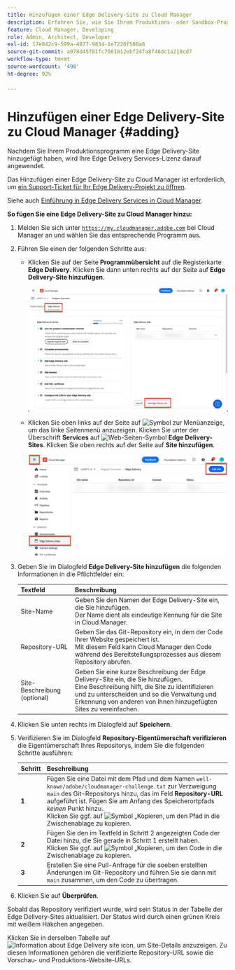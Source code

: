 ```yaml
---
title: Hinzufügen einer Edge Delivery-Site zu Cloud Manager
description: Erfahren Sie, wie Sie Ihrem Produktions- oder Sandbox-Programm eine Edge Delivery-Site hinzufügen.
feature: Cloud Manager, Developing
role: Admin, Architect, Developer
exl-id: 17e842c9-599a-4877-9834-1e7220f508a8
source-git-commit: a078d45f81fc7081012ebf24fa8f46dc1a218cd7
workflow-type: tm+mt
source-wordcount: '498'
ht-degree: 92%

---
```


# Hinzufügen einer Edge Delivery-Site zu Cloud Manager {#adding}

Nachdem Sie Ihrem Produktionsprogramm eine Edge Delivery-Site hinzugefügt haben, wird Ihre Edge Delivery Services-Lizenz darauf angewendet.

Das Hinzufügen einer Edge Delivery-Site zu Cloud Manager ist erforderlich, um [ein Support-Ticket für Ihr Edge Delivery-Projekt zu öffnen](/help/edge/overview.md##support-ticket).

Siehe auch [Einführung in Edge Delivery Services in Cloud Manager](/help/implementing/cloud-manager/edge-delivery/introduction-to-edge-delivery-services.md).

**So fügen Sie eine Edge Delivery-Site zu Cloud Manager hinzu:**

1. Melden Sie sich unter [`https://my.cloudmanager.adobe.com`](https://my.cloudmanager.adobe.com/) bei Cloud Manager an und wählen Sie das entsprechende Programm aus.
1. Führen Sie einen der folgenden Schritte aus:

   * Klicken Sie auf der Seite **Programmübersicht** auf die Registerkarte **Edge Delivery**. Klicken Sie dann unten rechts auf der Seite auf **Edge Delivery-Site hinzufügen**.

     ![Hinzufügen einer Edge Delivery-Site auf der Registerkarte „Edge Delivery“](/help/implementing/cloud-manager/assets/cm-eds-add1.png)

   * Klicken Sie oben links auf der Seite auf ![Symbol zur Menüanzeige](https://spectrum.adobe.com/static/icons/workflow_18/Smock_ShowMenu_18_N.svg), um das linke Seitenmenü anzuzeigen.
Klicken Sie unter der Überschrift **Services** auf ![Web-Seiten-Symbol](https://spectrum.adobe.com/static/icons/workflow_18/Smock_WebPages_18_N.svg) **Edge Delivery-Sites**.
Klicken Sie oben rechts auf der Seite auf **Site hinzufügen**.

     ![Hinzufügen einer Edge Delivery-Site über die Schaltfläche „Edge Delivery-Sites“](/help/implementing/cloud-manager/assets/cm-eds-add2.png)

1. Geben Sie im Dialogfeld **Edge Delivery-Site hinzufügen** die folgenden Informationen in die Pflichtfelder ein:

   | Textfeld | Beschreibung |
   | - | --- |
   | Site-Name | Geben Sie den Namen der Edge Delivery-Site ein, die Sie hinzufügen.<br>Der Name dient als eindeutige Kennung für die Site in Cloud Manager. |
   | Repository-URL | Geben Sie das Git-Repository ein, in dem der Code Ihrer Website gespeichert ist.<br>Mit diesem Feld kann Cloud Manager den Code während des Bereitstellungsprozesses aus diesem Repository abrufen. |
   | Site-Beschreibung (optional) | Geben Sie eine kurze Beschreibung der Edge Delivery-Site ein, die Sie hinzufügen.<br>Eine Beschreibung hilft, die Site zu identifizieren und zu unterscheiden und so die Verwaltung und Erkennung von anderen von Ihnen hinzugefügten Sites zu vereinfachen. |

1. Klicken Sie unten rechts im Dialogfeld auf **Speichern**.

1. Verifizieren Sie im Dialogfeld **Repository-Eigentümerschaft verifizieren** die Eigentümerschaft Ihres Repositorys, indem Sie die folgenden Schritte ausführen:

   | Schritt | Beschreibung |
   | - | - |
   | **1** | Fügen Sie eine Datei mit dem Pfad und dem Namen `well-known/adobe/cloudmanager-challenge.txt` zur Verzweigung `main` des Git-Repositorys hinzu, das im Feld **Repository-URL** aufgeführt ist. Fügen Sie am Anfang des Speicherortpfads *keinen* Punkt hinzu.<br>Klicken Sie ggf. auf ![Symbol „Kopieren](https://spectrum.adobe.com/static/icons/workflow_18/Smock_Copy_18_N.svg), um den Pfad in die Zwischenablage zu kopieren. |
   | **2** | Fügen Sie den im Textfeld in Schritt 2 angezeigten Code der Datei hinzu, die Sie gerade in Schritt 1 erstellt haben.<br>Klicken Sie ggf. auf ![Symbol „Kopieren](https://spectrum.adobe.com/static/icons/workflow_18/Smock_Copy_18_N.svg), um den Code in die Zwischenablage zu kopieren. |
   | **3** | Erstellen Sie eine Pull-Anfrage für die soeben erstellten Änderungen im Git-Repository und führen Sie sie dann mit `main` zusammen, um den Code zu übertragen. |

1. Klicken Sie auf **Überprüfen**.

Sobald das Repository verifiziert wurde, wird sein Status in der Tabelle der Edge Delivery-Sites aktualisiert. Der Status wird durch einen grünen Kreis mit weißem Häkchen angegeben.

Klicken Sie in derselben Tabelle auf ![Information about Edge Delivery site icon](https://spectrum.adobe.com/static/icons/workflow_18/Smock_InfoOutline_18_N.svg), um Site-Details anzuzeigen. Zu diesen Informationen gehören die verifizierte Repository-URL sowie die Vorschau- und Produktions-Website-URLs.
